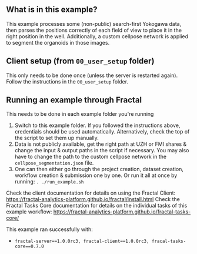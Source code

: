 ## What is in this example?
This example processes some (non-public) search-first Yokogawa data, then parses the positions correctly of each field of view to place it in the right position in the well. Additionally, a custom cellpose network is applied to segment the organoids in those images.

## Client setup (from `00_user_setup` folder)
This only needs to be done once (unless the server is restarted again). Follow the instructions in the `00_user_setup` folder.

## Running an example through Fractal
This needs to be done in each example folder you're running
1. Switch to this example folder. If you followed the instructions above, credentials should be used automatically. Alternatively, check the top of the script to set them up manually.
2. Data is not publicly available, get the right path at UZH or FMI shares & change the input & output paths in the script if necessary. You may also have to change the path to the custom cellpose network in the `cellpose_segmentation.json` file.
3. One can then either go through the project creation, dataset creation, workflow creation & submission one by one. Or run it all at once by running: `. ./run_example.sh`

Check the client documentation for details on using the Fractal Client: https://fractal-analytics-platform.github.io/fractal/install.html
Check the Fractal Tasks Core documentation for details on the individual tasks of this example workflow: https://fractal-analytics-platform.github.io/fractal-tasks-core/

This example ran successfully with:   
* `fractal-server==1.0.0rc3, fractal-client==1.0.0rc3, fracal-tasks-core==0.7.0`
